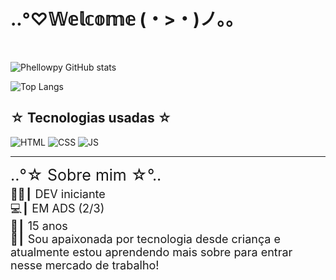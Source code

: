# ..°♡𝕎𝕖𝕝𝕔𝕠𝕞𝕖︎︎ (・>・)ノ。。

<br>


![Phellowpy GitHub stats](https://github-readme-stats.vercel.app/api?username=phellowpy&show_icons=true&theme=synthwave&card_width=500px)

![Top Langs](https://github-readme-stats.vercel.app/api/top-langs/?username=phellowpy&layout=compact&theme=synthwave&card_width=500px)



## ☆ Tecnologias usadas ☆


![HTML](https://img.shields.io/badge/HTML5-E34F26?style=for-the-badge&logo=html5&logoColor=white)
![CSS](https://img.shields.io/badge/CSS3-1572B6?style=for-the-badge&logo=css3&logoColor=white)
![JS](https://img.shields.io/badge/JavaScript-F7DF1E?style=for-the-badge&logo=javascript&logoColor=black)

<hr>
<div style="font-size: 25px; margin-bottom: 5px;">
..°☆ Sobre mim ☆°..
</div>
<div style="font-size: 18px;">
👨‍💻┃ DEV iniciante<br>
💻┃ EM ADS (2/3)<br>
🎈┃ 15 anos<br>
💾┃ Sou apaixonada por tecnologia desde criança e atualmente estou aprendendo mais sobre para entrar nesse mercado de trabalho!
</div>
